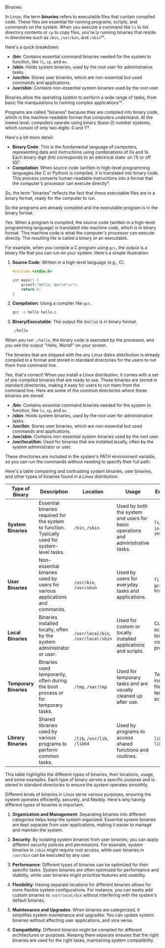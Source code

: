 Binaries

In Linux, the term **binaries** refers to executable files that contain compiled code. These files are essential for running programs, scripts, and commands on the system. When you execute a command like `ls` to list directory contents or `cp` to copy files, you're ly running binaries that reside in directories such as `/bin`, `/usr/bin`, and `/sbin`¹².

Here's a quick breakdown:
- **/bin**: Contains essential command binaries needed for the system to function, like `ls`, `cp`, and `mv`.
- **/sbin**: Holds system binaries,  used by the root user for administrative tasks.
- **/usr/bin**: Stores user binaries, which are non-essential but  used commands and applications.
- **/usr/sbin**: Contains non-essential system binaries used by the root user.

Binaries allow the operating system to perform a wide range of tasks, from basic file manipulations to running complex applications¹³.

Programs are called "binaries" because they are compiled into binary code, which is the machine-readable format that computers understand. At the lowest level, computers operate using binary (base-2) number systems, which consist of only two digits: 0 and 1¹².

Here's a bit more detail:
- **Binary Code**: This is the fundamental language of computers, representing data and instructions using combinations of 0s and 1s. Each binary digit (bit) corresponds to an electrical state: on (1) or off (0)¹.
- **Compilation**: When source code (written in high-level programming languages like C or Python) is compiled, it is translated into binary code. This process converts human-readable instructions into a format that the computer's processor can execute directly².

So, the term "binaries" reflects the fact that these executable files are in a binary format, ready for the computer to run.

So the programs are already compiled and the executable program is in the binary format.

Yes. When a program is compiled, the source code (written in a high-level programming language) is translated into machine code, which is in binary format. This machine code is what the computer's processor can execute directly. The resulting file is called a binary or an executable.

For example, when you compile a C program using `gcc`, the output is a binary file that you can run on your system. Here's a simple illustration:

1. **Source Code**: Written in a high-level language (e.g., C).
   ```c
   #include <stdio.h>

   int main() {
       printf("Hello, World!\n");
       return 0;
   }
   ```

2. **Compilation**: Using a compiler like `gcc`.
   ```bash
   gcc -o hello hello.c
   ```

3. **Binary/Executable**: The output file (`hello`) is in binary format.
   ```bash
   ./hello
   ```

When you run `./hello`, the binary code is executed by the processor, and you see the output "Hello, World!" on your screen.

The binaries that are shipped with the any Linux distro distribution is already compiled in a format and stored in standard directories for the users to run them from command line.

Yes, that's correct! When you install a Linux distribution, it comes with a set of pre-compiled binaries that are ready to use. These binaries are stored in standard directories, making it easy for users to run them from the command line. Here are some of the common directories where these binaries are stored:

- **/bin**: Contains essential command binaries needed for the system to function, like `ls`, `cp`, and `mv`.
- **/sbin**: Holds system binaries,  used by the root user for administrative tasks.
- **/usr/bin**: Stores user binaries, which are non-essential but  used commands and applications.
- **/usr/sbin**: Contains non-essential system binaries used by the root user.
- **/usr/local/bin**: Used for binaries that are installed locally, often by the system administrator or user.

These directories are included in the system's PATH environment variable, so you can run the commands without needing to specify their full path.

Here's a table comparing and contrasting system binaries, user binaries, and other types of binaries found in a Linux distribution:

| **Type of Binary** | **Description** | **Location** | **Usage** | **Examples** |
|--------------------|-----------------|--------------|-----------|--------------|
| **System Binaries** | Essential binaries required for the system to function. Typically used for system-level tasks. | `/bin`, `/sbin` | Used by both the system and users for basic operations and administrative tasks. | `ls`, `cp`, `mv`, `init`, `shutdown` |
| **User Binaries** | Non-essential binaries used by users for various applications and commands. | `/usr/bin`, `/usr/sbin` | Used by users for everyday tasks and applications. | `firefox`, `gcc`, `nano`, `htop` |
| **Local Binaries** | Binaries installed locally, often by the system administrator or user. | `/usr/local/bin`, `/usr/local/sbin` | Used for custom or locally installed applications and scripts. | Custom scripts, locally compiled programs |
| **Temporary Binaries** | Binaries used temporarily, often during the boot process or for temporary tasks. | `/tmp`, `/var/tmp` | Used for temporary tasks and are usually cleaned up after use. | Temporary installation files, temporary scripts |
| **Library Binaries** | Shared libraries used by various programs to perform common tasks. | `/lib`, `/usr/lib`, `/lib64` | Used by programs to access shared functions and routines. | `libc.so`, `libm.so` |

This table highlights the different types of binaries, their locations, usage, and some examples. Each type of binary serves a specific purpose and is stored in standard directories to ensure the system operates smoothly.

Different kinds of binaries in Linux serve various purposes, ensuring the system operates efficiently, securely, and flexibly. Here's why having different types of binaries is important:

1. **Organization and Management**: Separating binaries into different categories helps keep the system organized. Essential system binaries are kept separate from user applications, making it easier to manage and maintain the system.

2. **Security**: By isolating system binaries from user binaries, you can apply different security policies and permissions. For example, system binaries in `/sbin` might require root access, while user binaries in `/usr/bin` can be executed by any user.

3. **Performance**: Different types of binaries can be optimized for their specific tasks. System binaries are often optimized for performance and stability, while user binaries might prioritize features and usability.

4. **Flexibility**: Having separate locations for different binaries allows for more flexible system configurations. For instance, you can easily add custom binaries to `/usr/local/bin` without interfering with the system's default binaries.

5. **Maintenance and Upgrades**: When binaries are categorized, it simplifies system maintenance and upgrades. You can update system binaries without affecting user applications, and vice versa.

6. **Compatibility**: Different binaries might be compiled for different architectures or purposes. Keeping them separate ensures that the right binaries are used for the right tasks, maintaining system compatibility.
